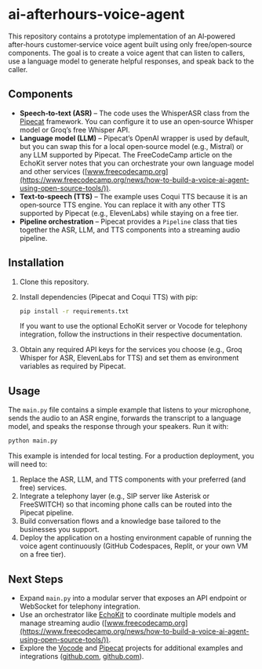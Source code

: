 # ai-afterhours-voice-agent

This repository contains a prototype implementation of an AI‑powered after‑hours customer‑service voice agent built using only free/open‑source components. The goal is to create a voice agent that can listen to callers, use a language model to generate helpful responses, and speak back to the caller.  

## Components  

- **Speech‑to‑text (ASR)** – The code uses the WhisperASR class from the [Pipecat](https://github.com/pipecat-ai/pipecat) framework. You can configure it to use an open‑source Whisper model or Groq’s free Whisper API.  
- **Language model (LLM)** – Pipecat’s OpenAI wrapper is used by default, but you can swap this for a local open‑source model (e.g., Mistral) or any LLM supported by Pipecat. The FreeCodeCamp article on the EchoKit server notes that you can orchestrate your own language model and other services ([www.freecodecamp.org](https://www.freecodecamp.org/news/how-to-build-a-voice-ai-agent-using-open-source-tools/)).  
- **Text‑to‑speech (TTS)** – The example uses Coqui TTS because it is an open‑source TTS engine. You can replace it with any other TTS supported by Pipecat (e.g., ElevenLabs) while staying on a free tier.  
- **Pipeline orchestration** – Pipecat provides a `Pipeline` class that ties together the ASR, LLM, and TTS components into a streaming audio pipeline.  

## Installation  

1. Clone this repository.  
2. Install dependencies (Pipecat and Coqui TTS) with pip:  

   ```bash
   pip install -r requirements.txt
   ```  

   If you want to use the optional EchoKit server or Vocode for telephony integration, follow the instructions in their respective documentation.  

3. Obtain any required API keys for the services you choose (e.g., Groq Whisper for ASR, ElevenLabs for TTS) and set them as environment variables as required by Pipecat.  

## Usage  

The `main.py` file contains a simple example that listens to your microphone, sends the audio to an ASR engine, forwards the transcript to a language model, and speaks the response through your speakers. Run it with:  

```bash
python main.py
```  

This example is intended for local testing. For a production deployment, you will need to:  

1. Replace the ASR, LLM, and TTS components with your preferred (and free) services.  
2. Integrate a telephony layer (e.g., SIP server like Asterisk or FreeSWITCH) so that incoming phone calls can be routed into the Pipecat pipeline.  
3. Build conversation flows and a knowledge base tailored to the businesses you support.  
4. Deploy the application on a hosting environment capable of running the voice agent continuously (GitHub Codespaces, Replit, or your own VM on a free tier).  

## Next Steps  

- Expand `main.py` into a modular server that exposes an API endpoint or WebSocket for telephony integration.  
- Use an orchestrator like [EchoKit](https://github.com/echokit/echokit-server) to coordinate multiple models and manage streaming audio ([www.freecodecamp.org](https://www.freecodecamp.org/news/how-to-build-a-voice-ai-agent-using-open-source-tools/)).  
- Explore the [Vocode](https://github.com/vocodedev/vocode-python) and [Pipecat](https://github.com/pipecat-ai/pipecat) projects for additional examples and integrations ([github.com](https://github.com/vocodedev/vocode-core#:~:text=,Microsoft%20Azure%20%20109%20Google), [github.com](https://github.com/pipecat-ai/pipecat#:~:text=Voice%20%26%20Multimodal%20AI%20Agents,Swift)). 
